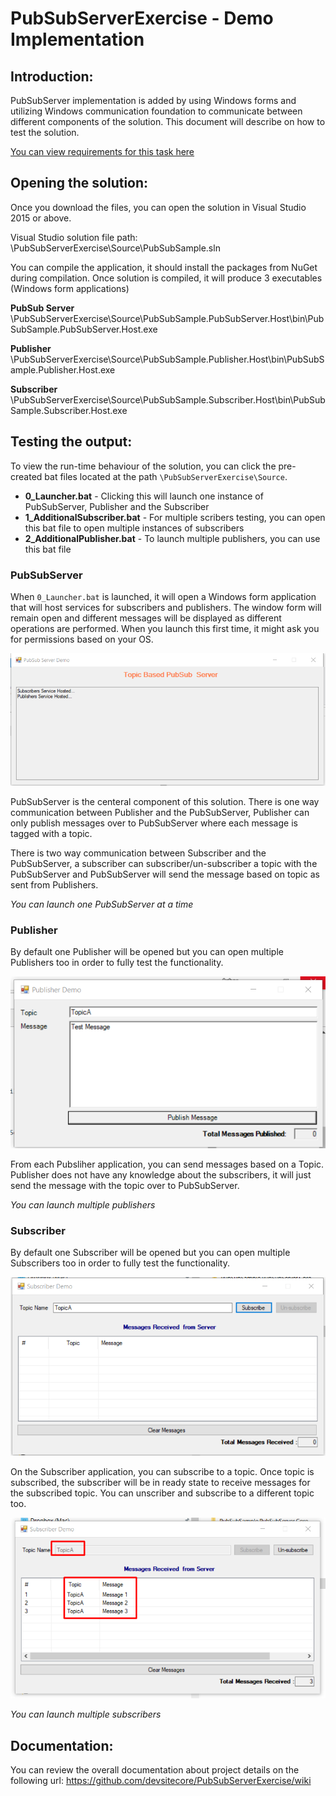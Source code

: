 # PubSubServerExercise - Demo Implementation

## Introduction:
PubSubServer implementation is added by using Windows forms and utilizing Windows communication foundation to communicate between different components of the solution. This document will describe on how to test the solution.

[You can view requirements for this task here](https://github.com/devsitecore/PubSubServerExercise/blob/master/Requirements.md)

## Opening the solution:
Once you download the files, you can open the solution in Visual Studio 2015 or above.

Visual Studio solution file path: \PubSubServerExercise\Source\PubSubSample.sln

You can compile the application, it should install the packages from NuGet during compilation. Once solution is compiled, it will produce 3 executables (Windows form applications)

**PubSub Server**
\PubSubServerExercise\Source\PubSubSample.PubSubServer.Host\bin\PubSubSample.PubSubServer.Host.exe

**Publisher**
\PubSubServerExercise\Source\PubSubSample.Publisher.Host\bin\PubSubSample.Publisher.Host.exe

**Subscriber**
\PubSubServerExercise\Source\PubSubSample.Subscriber.Host\bin\PubSubSample.Subscriber.Host.exe
  
## Testing the output:
 To view the run-time behaviour of the solution, you can click the pre-created bat files located at the path `\PubSubServerExercise\Source`.
 
  - **0_Launcher.bat** - Clicking this will launch one instance of PubSubServer, Publisher and the Subscriber
  - **1_AdditionalSubscriber.bat** - For multiple scribers testing, you can open this bat file to open multiple instances of subscribers
  - **2_AdditionalPublisher.bat** - To launch multiple publishers, you can use this bat file

### PubSubServer
When `0_Launcher.bat` is launched, it will open a Windows form application that will host services for subscribers and publishers. The window form will remain open and different messages will be displayed as different operations are performed. When you launch this first time, it might ask you for permissions based on your OS.

![PubSubServer](https://github.com/devsitecore/PubSubServerExercise/raw/master/Documentation/pubsub-server.png?raw=true)

PubSubServer is the centeral component of this solution. There is one way communication between Publisher and the PubSubServer, Publisher can only publish messages over to PubSubServer where each message is tagged with a topic.

There is two way communication between Subscriber and the PubSubServer, a subscriber can subscriber/un-subscriber a topic with the PubSubServer and PubSubServer will send the message based on topic as sent from Publishers. 

*You can launch one PubSubServer at a time*

### Publisher
By default one Publisher will be opened but you can open multiple Publishers too in order to fully test the functionality.

![Publisher](https://github.com/devsitecore/PubSubServerExercise/raw/master/Documentation/publisher.png?raw=true)

From each Pubsliher application, you can send messages based on a Topic. Publisher does not have any knowledge about the subscribers, it will just send the message with the topic over to PubSubServer.

*You can launch multiple publishers*

### Subscriber
By default one Subscriber will be opened but you can open multiple Subscribers too in order to fully test the functionality.

![Subscriber](https://github.com/devsitecore/PubSubServerExercise/raw/master/Documentation/subscriber.png?raw=true)

On the Subscriber application, you can subscribe to a topic. Once topic is subscribed, the subscriber will be in ready state to receive messages for the subscribed topic. You can unscriber and subscribe to a different topic too.

![Subscriber](https://github.com/devsitecore/PubSubServerExercise/raw/master/Documentation/subscriber-messages.png?raw=true)

*You can launch multiple subscribers*

## Documentation:
You can review the overall documentation about project details on the following url: 
https://github.com/devsitecore/PubSubServerExercise/wiki

 

